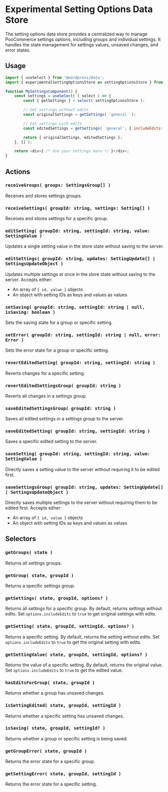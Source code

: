 # Experimental Setting Options Data Store

The setting options data store provides a centralized way to manage PooCommerce settings options, including groups and individual settings. It handles the state management for settings values, unsaved changes, and error states.

## Usage

```js
import { useSelect } from '@wordpress/data';
import { experimentalSettingOptionsStore as settingOptionsStore } from '@poocommerce/data';

function MySettingsComponent() {
	const settings = useSelect( ( select ) => {
		const { getSettings } = select( settingOptionsStore );

		// Get settings without edits
		const originalSettings = getSettings( 'general' );

		// Get settings with edits
		const editedSettings = getSettings( 'general', { includeEdits: true } );

		return { originalSettings, editedSettings };
	}, [] );

	return <div>{ /* Use your settings here */ }</div>;
}
```

## Actions

### `receiveGroups( groups: SettingsGroup[] )`

Receives and stores settings groups.

### `receiveSettings( groupId: string, settings: Setting[] )`

Receives and stores settings for a specific group.

### `editSetting( groupId: string, settingId: string, value: SettingValue )`

Updates a single setting value in the store state without saving to the server.

### `editSettings( groupId: string, updates: SettingUpdate[] | SettingsUpdateObject )`

Updates multiple settings at once in the store state without saving to the server. Accepts either:

- An array of `{ id, value }` objects
- An object with setting IDs as keys and values as values

### `setSaving( groupId: string, settingId: string | null, isSaving: boolean )`

Sets the saving state for a group or specific setting.

### `setError( groupId: string, settingId: string | null, error: Error )`

Sets the error state for a group or specific setting.

### `revertEditedSetting( groupId: string, settingId: string )`

Reverts changes for a specific setting.

### `revertEditedSettingsGroup( groupId: string )`

Reverts all changes in a settings group.

### `saveEditedSettingsGroup( groupId: string )`

Saves all edited settings in a settings group to the server.

### `saveEditedSetting( groupId: string, settingId: string )`

Saves a specific edited setting to the server.

### `saveSetting( groupId: string, settingId: string, value: SettingValue )`

Directly saves a setting value to the server without requiring it to be edited first.

### `saveSettingsGroup( groupId: string, updates: SettingUpdate[] | SettingsUpdateObject )`

Directly saves multiple settings to the server without requiring them to be edited first. Accepts either:

- An array of `{ id, value }` objects
- An object with setting IDs as keys and values as values

## Selectors


### `getGroups( state )`

Returns all settings groups.

### `getGroup( state, groupId )`

Returns a specific settings group.

### `getSettings( state, groupId, options? )`

Returns all settings for a specific group. By default, returns settings without edits. Set `options.includeEdits` to `true` to get original settings with edits.

### `getSetting( state, groupId, settingId, options? )`

Returns a specific setting. By default, returns the setting without edits. Set `options.includeEdits` to `true` to get the original setting with edits.

### `getSettingValue( state, groupId, settingId, options? )`

Returns the value of a specific setting. By default, returns the original value. Set `options.includeEdits` to `true` to get the edited value.

### `hasEditsForGroup( state, groupId )`

Returns whether a group has unsaved changes.

### `isSettingEdited( state, groupId, settingId )`

Returns whether a specific setting has unsaved changes.

### `isSaving( state, groupId, settingId? )`

Returns whether a group or specific setting is being saved.

### `getGroupError( state, groupId )`

Returns the error state for a specific group.

### `getSettingError( state, groupId, settingId )`

Returns the error state for a specific setting.
